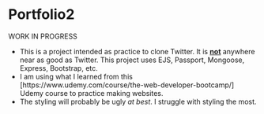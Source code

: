 # Portfolio2
<p>WORK IN PROGRESS</p>
<ul>
<li>This is a project intended as practice to clone Twitter. It is <b><u>not</u></b> anywhere near as good as Twitter. This project uses EJS, Passport, Mongoose, Express, Bootstrap, etc.</li>
<li>I am using what I learned from this [https://www.udemy.com/course/the-web-developer-bootcamp/] Udemy course to practice making websites.</li>
  <li>The styling will probably be ugly <i>at best</i>. I struggle with styling the most.</li>
</ul>


